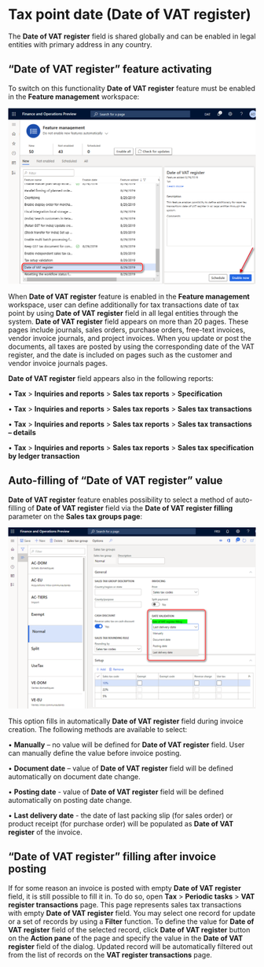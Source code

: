 # Tax point date (Date of VAT register)

The **Date of VAT register** field is shared globally and can be enabled in legal entities with primary address in any country.

## “Date of VAT register” feature activating

To switch on this functionality **Date of VAT register** feature must be enabled in the **Feature management** workspace:

![date-of-vat-activating](./media/date-of-vat-activating.png)

When **Date of VAT register** feature is enabled in the **Feature management** workspace, user can define additionally for tax transactions date of tax point by using **Date of VAT register** field in all legal entities through the system.
**Date of VAT register** field appears on more than 20 pages. These pages include journals, sales orders, purchase orders, free-text invoices, vendor invoice journals, and project invoices. When you update or post the documents, all taxes are posted by using the corresponding date of the VAT register, and the date is included on pages such as the customer and vendor invoice journals pages.

**Date of VAT register** field appears also in the following reports:

•	**Tax** > **Inquiries and reports** > **Sales tax reports** > **Specification**

•	**Tax** > **Inquiries and reports** > **Sales tax reports** > **Sales tax transactions**

•	**Tax** > **Inquiries and reports** > **Sales tax reports** > **Sales tax transactions – details**

•	**Tax** > **Inquiries and reports** > **Sales tax reports** > **Sales tax specification by ledger transaction**

## Auto-filling of “Date of VAT register” value

**Date of VAT register** feature enables possibility to select a method of auto-filling of **Date of VAT register** field via the **Date of VAT register filling** parameter on the **Sales tax groups page**:

![date-of-vat-filling](./media/date-of-vat-filling.png)

This option fills in automatically **Date of VAT register** field during invoice creation. The following methods are available to select:

•	**Manually** – no value will be defined for **Date of VAT register** field. User can manually define the value before invoice posting.

•	**Document date** – value of **Date of VAT register** field will be defined automatically on document date change.

•	**Posting date** - value of **Date of VAT register** field will be defined automatically on posting date change.

•	**Last delivery date** - the date of last packing slip (for sales order) or product receipt (for purchase order) will be populated as **Date of VAT register** of the invoice.

## “Date of VAT register” filling after invoice posting

If for some reason an invoice is posted with empty **Date of VAT register** field, it is still possible to fill it in. To do so, open **Tax** > **Periodic tasks** > **VAT register transactions** page. This page represents sales tax transactions with empty **Date of VAT register** field. You may select one record for update or a set of records by using a **Filter** function. To define the value for **Date of VAT register** field of the selected record, click **Date of VAT register** button on the **Action pane** of the page and specify the value in the **Date of VAT register** field of the dialog. Updated record will be automatically filtered out from the list of records on the **VAT register transactions** page.

